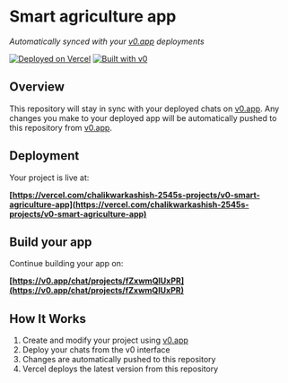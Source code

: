 # Smart agriculture app

*Automatically synced with your [v0.app](https://v0.app) deployments*

[![Deployed on Vercel](https://img.shields.io/badge/Deployed%20on-Vercel-black?style=for-the-badge&logo=vercel)](https://vercel.com/chalikwarkashish-2545s-projects/v0-smart-agriculture-app)
[![Built with v0](https://img.shields.io/badge/Built%20with-v0.app-black?style=for-the-badge)](https://v0.app/chat/projects/fZxwmQlUxPR)

## Overview

This repository will stay in sync with your deployed chats on [v0.app](https://v0.app).
Any changes you make to your deployed app will be automatically pushed to this repository from [v0.app](https://v0.app).

## Deployment

Your project is live at:

**[https://vercel.com/chalikwarkashish-2545s-projects/v0-smart-agriculture-app](https://vercel.com/chalikwarkashish-2545s-projects/v0-smart-agriculture-app)**

## Build your app

Continue building your app on:

**[https://v0.app/chat/projects/fZxwmQlUxPR](https://v0.app/chat/projects/fZxwmQlUxPR)**

## How It Works

1. Create and modify your project using [v0.app](https://v0.app)
2. Deploy your chats from the v0 interface
3. Changes are automatically pushed to this repository
4. Vercel deploys the latest version from this repository